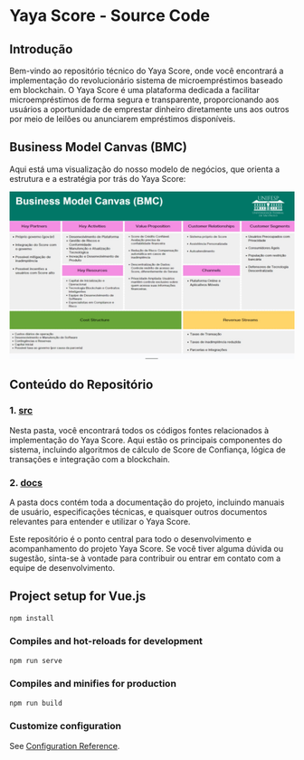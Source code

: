# Yaya Score - Source Code

## Introdução

Bem-vindo ao repositório técnico do Yaya Score, onde você encontrará a implementação do revolucionário sistema de microempréstimos baseado em blockchain. O Yaya Score é uma plataforma dedicada a facilitar microempréstimos de forma segura e transparente, proporcionando aos usuários a oportunidade de emprestar dinheiro diretamente uns aos outros por meio de leilões ou anunciarem empréstimos disponíveis.

## Business Model Canvas (BMC)

Aqui está uma visualização do nosso modelo de negócios, que orienta a estrutura e a estratégia por trás do Yaya Score:

<p align="center">
  <img src="https://github.com/YayaScore/YayaScore-Blockchain/blob/main/docs/BMC.jpg" alt="BMC">
</p>

## Conteúdo do Repositório

### 1. [src](src/)
Nesta pasta, você encontrará todos os códigos fontes relacionados à implementação do Yaya Score. Aqui estão os principais componentes do sistema, incluindo algoritmos de cálculo de Score de Confiança, lógica de transações e integração com a blockchain.

### 2. [docs](docs/)
A pasta docs contém toda a documentação do projeto, incluindo manuais de usuário, especificações técnicas, e quaisquer outros documentos relevantes para entender e utilizar o Yaya Score.

Este repositório é o ponto central para todo o desenvolvimento e acompanhamento do projeto Yaya Score. Se você tiver alguma dúvida ou sugestão, sinta-se à vontade para contribuir ou entrar em contato com a equipe de desenvolvimento.

## Project setup for Vue.js
```
npm install
```

### Compiles and hot-reloads for development
```
npm run serve
```

### Compiles and minifies for production
```
npm run build
```

### Customize configuration
See [Configuration Reference](https://cli.vuejs.org/config/).
